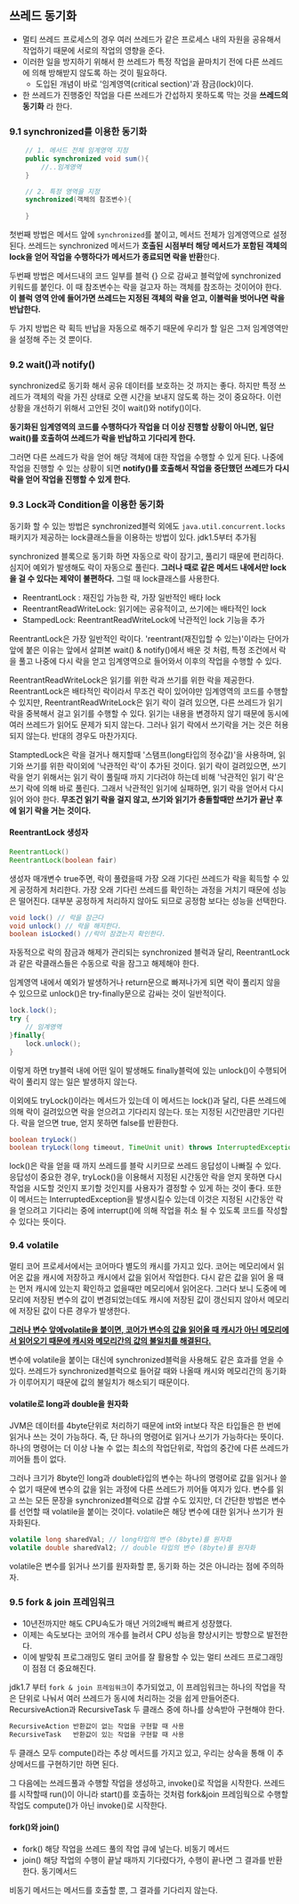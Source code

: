 



## 쓰레드 동기화 

-   멀티 쓰레드 프로세스의 경우 여러 쓰레드가 같은 프로세스 내의 자원을 공유해서 작업하기 때문에 서로의 작업의 영향을 준다. 
-   이러한 일을 방지하기 위해서 한 쓰레드가 특정 작업을 끝마치기 전에 다른 쓰레드에 의해 방해받지 않도록 하는 것이 필요하다. 
    -   도입된 개념이 바로 '임계영역(critical section)'과 잠금(lock)이다. 
-   한 쓰레드가 진행중인 작업을 다른 쓰레드가 간섭하지 못하도록 막는 것을 **쓰레드의 동기화** 라 한다.



### 9.1 synchronized를 이용한 동기화 

```java
	// 1. 메서드 전체 임계영역 지정
	public synchronized void sum(){
    	//..임계영역
	}

	// 2. 특정 영역을 지정
	synchronized(객체의 참조변수){
        
    }
```

첫번째 방법은 메서드 앞에 `synchronized`를 붙이고, 메서드 전체가 임계영역으로 설정된다. 쓰레드는 synchronized 메서드가 **호출된 시점부터 해당 메서드가 포함된 객체의 lock을 얻어 작업을 수행하다가 메서드가 종료되면 락을 반환**한다.

두번째 방법은 메서드내의 코드 일부를 블럭 {} 으로 감싸고 블럭앞에 synchronized 키워드를 붙인다. 이 때 참조변수는 락을 걸고자 하는 객체를 참조하는 것이어야 한다. **이 블럭 영역 안에 들어가면 쓰레드는 지정된 객체의 락을 얻고, 이블럭을 벗어나면 락을 반납한다.** 

두 가지 방법은 락 획득 반납을 자동으로 해주기 때문에 우리가 할 일은 그저 임계영역만을 설정해 주는 것 뿐이다.



### 9.2 wait()과 notify()

synchronized로 동기화 해서 공유 데이터를 보호하는 것 까지는 좋다. 하지만 특정 쓰레드가 객체의 락을 가진 상태로 오랜 시간을 보내지 않도록 하는 것이 중요하다. 이런 상황을 개선하기 위해서 고안된 것이 wait()와 notify()이다. 

**동기화된 임계영역의 코드를 수행하다가 작업을 더 이상 진행할 상황이 아니면, 일단 wait()를 호출하여 쓰레드가 락을 반납하고 기다리게 한다.**

그러면 다른 쓰레드가 락을 얻어 해당 객체에 대한 작업을 수행할 수 있게 된다. 나중에 작업을 진행할 수 있는 상황이 되면 **notify()를 호출해서 작업을 중단했던 쓰레드가 다시 락을 얻어 작업을 진행할 수 있게 한다.** 





### 9.3 Lock과 Condition을 이용한 동기화 

동기화 할 수 있는 방법은 synchronized블럭 외에도 `java.util.concurrent.locks` 패키지가 제공하는 lock클래스들을 이용하는 방법이 있다. jdk1.5부터 추가됨

synchronized 블록으로 동기화 하면 자동으로 락이 잠기고, 풀리기 때문에 편리하다. 심지어 예외가 발생해도 락이 자동으로 풀린다. **그러나 때로 같은 메서드 내에서만 lock을 걸 수 있다는  제약이 불편하다.** 그럴 때 lock클래스를 사용한다.

-   ReentrantLock : 재진입 가능한 락, 가장 일반적인 배타 lock
-   ReentrantReadWriteLock: 읽기에는 공유적이고, 쓰기에는 배타적인 lock
-   StampedLock: ReentrantReadWriteLock에 낙관적인 lock 기능을 추가



ReentrantLock은 가장 일반적인 락이다. 'reentrant(재진입할 수 있는)'이라는 단어가 앞에 붙은 이유는 앞에서 살펴본 wait() & notify()에서 배운 것 처럼, 특정 조건에서 락을 풀고 나중에 다시 락을 얻고 임계영역으로 들어와서 이후의 작업을 수행할 수 있다. 

ReentrantReadWriteLock은 읽기를 위한 락과 쓰기를 위한 락을 제공한다. ReentrantLock은 배타적인 락이라서 무조건 락이 있어야만 임계영역의 코드를 수행할 수 있지만, ReentrantReadWriteLock은 읽기 락이 걸려 있으면, 다른 쓰레드가 읽기 락을 중복해서 걸고 읽기를 수행할 수 있다. 읽기는 내용을 변경하지 않기 때문에 동시에 여러 쓰레드가 읽어도 문제가 되지 않는다. 그러나 읽기 락에서 쓰기락을 거는 것은 허용되지 않는다. 반대의 경우도 마찬가지다.

StamptedLock은 락을 걸거나 해지할때 '스탬프(long타입의 정수값)'을 사용하며, 읽기와 쓰기를 위한 락이외에 '낙관적인 락'이 추가된 것이다. 읽기 락이 걸려있으면, 쓰기 락을 얻기 위해서는 읽기 락이 풀릴때 까지 기다려야 하는데 비해 '낙관적인 읽기 락'은 쓰기 락에 의해 바로 풀린다. 그래서 낙관적인 읽기에 실패하면, 읽기 락을 얻어서 다시 읽어 와야 한다. **무조건 읽기 락을 걸지 않고, 쓰기와 읽기가 충돌할때만 쓰기가 끝난 후에 읽기 락을 거는 것이다.** 



#### ReentrantLock 생성자 

```java
ReentrantLock()
ReentrantLock(boolean fair)
```

생성자 매개변수 true주면, 락이 풀렸을때 가장 오래 기다린 쓰레드가 락을 획득할 수 있게 공정하게 처리한다. 가장 오래 기다린 쓰레드를 확인하는 과정을 거치기 때문에 성능은 떨어진다. 대부분 공정하게 처리하지 않아도 되므로 공정함 보다는 성능을 선택한다. 

```java
void lock() // 락을 잠근다
void unlock() // 락을 해지한다.
boolean isLocked() //락이 잠겼는지 확인한다.
```

자동적으로 락의 잠금과 해제가 관리되는 synchronized 블럭과 달리, ReentrantLock과 같은 락클래스들은 수동으로 락을 잠그고 해제해야 한다. 

임계영역 내에서 예외가 발생하거나 return문으로 빠져나가게 되면 락이 풀리지 않을 수 있으므로 unlock()은 try-finally문으로 감싸는 것이 일반적이다. 

```java
lock.lock(); 
try {
    // 임계영역
}finally{
    lock.unlock();
}
```

이렇게 하면 try블럭 내에 어떤 일이 발생해도 finally블럭에 있는 unlock()이 수행되어 락이 풀리지 않는 일은 발생하지 않는다.

이외에도 tryLock()이라는 메서드가 있는데 이 메서드는 lock()과 달리, 다른 쓰레드에 의해 락이 걸려있으면 락을 얻으려고 기다리지 않는다. 또는 지정된 시간만큼만 기다린다. 락을 얻으면 true, 얻지 못하면 false를 반환한다. 

```java
boolean tryLock()
boolean tryLock(long timeout, TimeUnit unit) throws InterruptedException
```

lock()은 락을 얻을 때 까지 쓰레드를 블락 시키므로 쓰레드 응답성이 나빠질 수 있다. 응답성이 중요한 경우, tryLock()을 이용해서 지정된 시간동안 락을 얻지 못하면 다시 작업을 시도할 것인지 포기할 것인지를 사용자가 결정할 수 있게 하는 것이 좋다. 또한 이 메서드는 InterruptedException을 발생시킬수 있는데 이것은 지정된 시간동안 락을 얻으려고 기다리는 중에 interrupt()에 의해 작업을 취소 될 수 있도록 코드를 작성할 수 있다는 뜻이다. 



### 9.4 volatile

멀티 코어 프로세서에서는 코어마다 별도의 캐시를 가지고 있다. 코어는 메모리에서 읽어온 값을 캐시에 저장하고 캐시에서 값을 읽어서 작업한다. 다시 같은 값을 읽어 올 때는 먼저 캐시에 있는지 확인하고 없을때만 메모리에서 읽어온다. 그러다 보니 도중에 메모리에 저장된 변수의 값이 변경되었는데도 캐시에 저장된 값이 갱신되지 않아서 메모리에 저장된 값이 다른 경우가 발생한다.

**<u>그러나 변수 앞에volatile을 붙이면, 코어가 변수의 값을 읽어올 때 캐시가 아닌 메모리에서 읽어오기 때문에 캐시와 메모리간의 값의 불일치를 해결된다.</u>**

변수에 volatile을 붙이는 대신에 synchronized블럭을 사용해도 같은 효과를 얻을 수 있다. 쓰레드가 synchronized블럭으로 들어갈 때와 나올때 캐시와 메모리간의 동기화가 이루어지기 때문에 값의 불일치가 해소되기 때문이다. 

#### volatile로 long과 double을 원자화 

JVM은 데이터를 4byte단위로 처리하기 때문에 int와 int보다 작은 타입들은 한 번에 읽거나 쓰는 것이 가능하다. 즉, 단 하나의 명령어로 읽거나 쓰기가 가능하다는 뜻이다. 하나의 명령어는 더 이상 나눌 수 없는 최소의 작업단위로, 작업의 중간에 다른 쓰레드가 끼어들 틈이 없다.

그러나 크기가 8byte인 long과 double타입의 변수는 하나의 명령어로 값을 읽거나 쓸 수 없기 때문에 변수의 값을 읽는 과정에 다른 쓰레드가 끼어들 여지가 있다. 변수를 읽고 쓰는 모든 문장을 synchronized블럭으로 감쌀 수도 있지만, 더 간단한 방법은 변수를 선언할 때 volatile을 붙이는 것이다. volatile은 해당 변수에 대한 읽거나 쓰기가 원자화된다.

```java
volatile long sharedVal; // long타입의 변수 (8byte)를 원자화
volatile double sharedVal2; // double 타입의 변수 (8byte)를 원자화
```

volatile은 변수를 읽거나 쓰기를 원자화할 뿐, 동기화 하는 것은 아니라는 점에 주의하자. 



### 9.5 fork & join 프레임워크

-   10년전까지만 해도 CPU속도가 매년 거의2배씩 빠르게 성장했다. 
-   이제는 속도보다는 코어의 개수를 늘려서 CPU 성능을 향상시키는 방향으로 발전한다.
-   이에 발맞춰 프로그래밍도 멀티 코어를 잘 활용할 수 있는 멀티 쓰레드 프로그래밍이 점점 더 중요해진다. 

jdk1.7 부터 `fork & join 프레임워크`이 추가되었고, 이 프레임워크는 하나의 작업을 작은 단위로 나눠서 여러 쓰레드가 동시에 처리하는 것을 쉽게 만들어준다. RecursiveAction과 RecursiveTask 두 클래스 중에 하나를 상속받아 구현해야 한다. 

```java
RecursiveAction 반환값이 없는 작업을 구현할 때 사용
RecursiveTask   반환값이 있는 작업을 구현할 때 사용
```

두 클래스 모두 compute()라는 추상 메서드를 가지고 있고, 우리는 상속을 통해 이 추상메서드를 구현하기만 하면 된다.

그 다음에는 쓰레드풀과 수행할 작업을 생성하고, invoke()로 작업을 시작한다. 쓰레드를 시작할때 run()이 아니라 start()를 호출하는 것처럼 fork&join 프레임웍으로 수행할 작업도 compute()가 아닌 invoke()로 시작한다. 



#### fork()와 join()

-   fork() 해당 작업을 쓰레드 풀의 작업 큐에 넣는다. 비동기 메서드
-   join() 해당 작업의 수행이 끝날 때까지 기다렸다가, 수행이 끝나면 그 결과를 반환한다. 동기메서드

비동기 메서드는 메서드를 호출할 뿐, 그 결과를 기다리지 않는다.